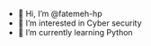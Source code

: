 - 👋 Hi, I’m @fatemeh-hp
- 👀 I’m interested in Cyber security
- 🌱 I’m currently learning Python


<!---
fatemeh-hp/fatemeh-hp is a ✨ special ✨ repository because its `README.md` (this file) appears on your GitHub profile.
You can click the Preview link to take a look at your changes.
--->
